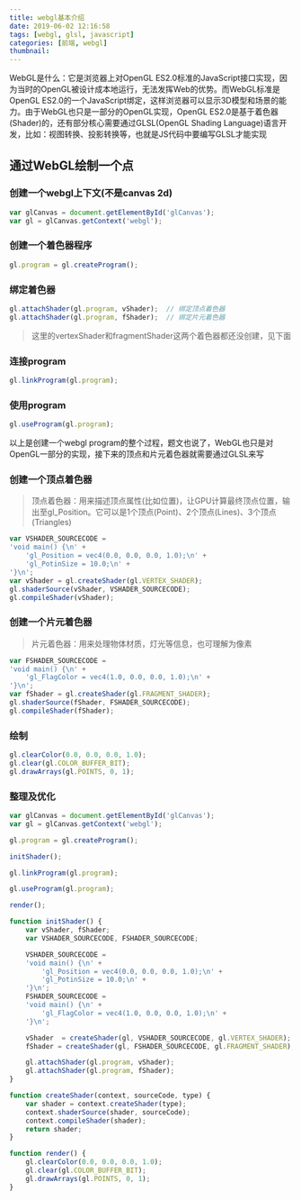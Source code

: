 ```yaml
---
title: webgl基本介绍
date: 2019-06-02 12:16:58
tags: [webgl, glsl, javascript]
categories: [前端, webgl]
thumbnail:
---
```


WebGL是什么：它是浏览器上对OpenGL ES2.0标准的JavaScript接口实现，因为当时的OpenGL被设计成本地运行，无法发挥Web的优势。而WebGL标准是OpenGL ES2.0的一个JavaScript绑定，这样浏览器可以显示3D模型和场景的能力。由于WebGL也只是一部分的OpenGL实现，OpenGL ES2.0是基于着色器(Shader)的，还有部分核心需要通过GLSL(OpenGL Shading Language)语言开发，比如：视图转换、投影转换等，也就是JS代码中要编写GLSL才能实现

## 通过WebGL绘制一个点

### 创建一个webgl上下文(不是canvas 2d)
``` js
var glCanvas = document.getElementById('glCanvas');
var gl = glCanvas.getContext('webgl');
```

### 创建一个着色器程序
``` js
gl.program = gl.createProgram();
```

### 绑定着色器
``` js
gl.attachShader(gl.program, vShader);  // 绑定顶点着色器
gl.attachShader(gl.program, fShader);  // 绑定片元着色器
```
> 这里的vertexShader和fragmentShader这两个着色器都还没创建，见下面

### 连接program
``` js
gl.linkProgram(gl.program);
```

### 使用program
``` js
gl.useProgram(gl.program);
```

以上是创建一个webgl program的整个过程，题文也说了，WebGL也只是对OpenGL一部分的实现，接下来的顶点和片元着色器就需要通过GLSL来写

### 创建一个顶点着色器
> 顶点着色器：用来描述顶点属性(比如位置)，让GPU计算最终顶点位置，输出至gl_Position。它可以是1个顶点(Point)、2个顶点(Lines)、3个顶点(Triangles)
``` js
var VSHADER_SOURCECODE = 
'void main() {\n' +
    'gl_Position = vec4(0.0, 0.0, 0.0, 1.0);\n' +
    'gl_PotinSize = 10.0;\n' +
'}\n';
var vShader = gl.createShader(gl.VERTEX_SHADER);
gl.shaderSource(vShader, VSHADER_SOURCECODE);
gl.compileShader(vShader);
```

### 创建一个片元着色器
> 片元着色器：用来处理物体材质，灯光等信息，也可理解为像素
``` js
var FSHADER_SOURCECODE = 
'void main() {\n' +
    'gl_FlagColor = vec4(1.0, 0.0, 0.0, 1.0);\n' +
'}\n';
var fShader = gl.createShader(gl.FRAGMENT_SHADER);
gl.shaderSource(fShader, FSHADER_SOURCECODE);
gl.compileShader(fShader);
```

### 绘制
``` js
gl.clearColor(0.0, 0.0, 0.0, 1.0);
gl.clear(gl.COLOR_BUFFER_BIT);
gl.drawArrays(gl.POINTS, 0, 1);
```

### 整理及优化
``` js
var glCanvas = document.getElementById('glCanvas');
var gl = glCanvas.getContext('webgl');

gl.program = gl.createProgram();

initShader();

gl.linkProgram(gl.program);

gl.useProgram(gl.program);

render();

function initShader() {
    var vShader, fShader;
    var VSHADER_SOURCECODE, FSHADER_SOURCECODE;

    VSHADER_SOURCECODE = 
    'void main() {\n' +
        'gl_Position = vec4(0.0, 0.0, 0.0, 1.0);\n' +
        'gl_PotinSize = 10.0;\n' +
    '}\n';
    FSHADER_SOURCECODE = 
    'void main() {\n' +
        'gl_FlagColor = vec4(1.0, 0.0, 0.0, 1.0);\n' +
    '}\n';

    vShader  = createShader(gl, VSHADER_SOURCECODE, gl.VERTEX_SHADER);
    fShader = createShader(gl, FSHADER_SOURCECODE, gl.FRAGMENT_SHADER);

    gl.attachShader(gl.program, vShader);
    gl.attachShader(gl.program, fShader);
}

function createShader(context, sourceCode, type) {
    var shader = context.createShader(type);
    context.shaderSource(shader, sourceCode);
    context.compileShader(shader);
    return shader;
}

function render() {
    gl.clearColor(0.0, 0.0, 0.0, 1.0);
    gl.clear(gl.COLOR_BUFFER_BIT);
    gl.drawArrays(gl.POINTS, 0, 1);
}
```